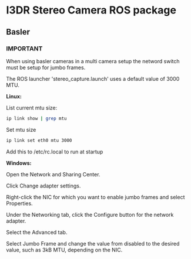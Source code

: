 # I3DR Stereo Camera ROS package

## Basler

### IMPORTANT

When using basler cameras in a multi camera setup the netword switch must be setup for jumbo frames.

The ROS launcher 'stereo_capture.launch' uses a default value of 3000 MTU.

**Linux:**

List current mtu size:

```bash
ip link show | grep mtu
```

Set mtu size

```bash
ip link set eth0 mtu 3000
```

Add this to /etc/rc.local to run at startup

**Windows:**

Open the Network and Sharing Center.

Click Change adapter settings.

Right-click the NIC for which you want to enable jumbo frames and select Properties.

Under the Networking tab, click the Configure button for the network adapter.

Select the Advanced tab.

Select Jumbo Frame and change the value from disabled to the desired value, such as 3kB MTU, depending on the NIC.
